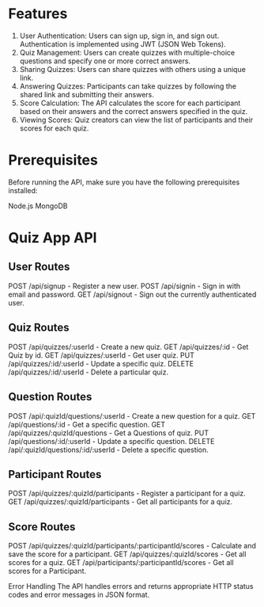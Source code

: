# Features

1. User Authentication: Users can sign up, sign in, and sign out. Authentication is implemented using JWT (JSON Web Tokens).
2. Quiz Management: Users can create quizzes with multiple-choice questions and specify one or more correct answers.
3. Sharing Quizzes: Users can share quizzes with others using a unique link.
4. Answering Quizzes: Participants can take quizzes by following the shared link and submitting their answers.
5. Score Calculation: The API calculates the score for each participant based on their answers and the correct answers specified in the quiz.
6. Viewing Scores: Quiz creators can view the list of participants and their scores for each quiz.


# Prerequisites

Before running the API, make sure you have the following prerequisites installed:

Node.js
MongoDB

# Quiz App API

## User Routes
POST /api/signup - Register a new user.
POST /api/signin - Sign in with email and password.
GET /api/signout - Sign out the currently authenticated user.
## Quiz Routes
POST /api/quizzes/:userId - Create a new quiz.
GET /api/quizzes/:id - Get Quiz by id.
GET /api/quizzes/:userId - Get user quiz.
PUT /api/quizzes/:id/:userId - Update a specific quiz.
DELETE /api/quizzes/:id/:userId - Delete a particular quiz.
## Question Routes
POST /api/:quizId/questions/:userId - Create a new question for a quiz.
GET /api/questions/:id - Get a specific question.
GET /api/quizzes/:quizId/questions - Get a Questions of quiz.
PUT /api/questions/:id/:userId - Update a specific question.
DELETE /api/:quizId/questions/:id/:userId - Delete a specific question.
## Participant Routes
POST /api/quizzes/:quizId/participants - Register a participant for a quiz.
GET /api/quizzes/:quizId/participants - Get all participants for a quiz.
## Score Routes
POST /api/quizzes/:quizId/participants/:participantId/scores - Calculate and save the score for a participant.
GET /api/quizzes/:quizId/scores - Get all scores for a quiz.
GET /api/participants/:participantId/scores - Get all scores for a Participant.


Error Handling
The API handles errors and returns appropriate HTTP status codes and error messages in JSON format.


